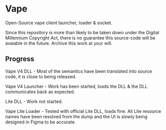 # Vape
Open-Source vape client launcher, loader &amp; socket.

Since this repository is more than likely to be taken down under the Digital Millennium Copyright Act, there is no guarantee this source-code will be avaiable in the future.
Archive this work at your will.

## Progress

Vape V4 DLL - Most of the semantics have been translated into source code, it is close to being released.

Vape V4 Launcher - Work has been started, loads the DLL & the DLL communicates back as expected.

Lite DLL - Work not started.

Vape Lite Loader - Tested with official Lite DLL, loads fine. All Lite resource names have been resolved from the dump and the UI is slowly being designed in Figma to be accurate.
